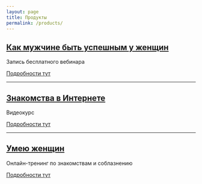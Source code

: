 ```yaml
---
layout: page
title: Продукты
permalink: /products/
---
```


## [Как мужчине быть успешным у женщин](/products/be-successful/)

Запись бесплатного вебинара

[Подробности тут](/products/be-successful/)

---

## [Знакомства в Интернете](http://yaica.prorealnost.com/offer/videokurs-kak-poznakomitsya-s-devushkoi-v-internete-regprise)

Видеокурс

[Подробности тут](http://yaica.prorealnost.com/offer/videokurs-kak-poznakomitsya-s-devushkoi-v-internete-regprise)

----

## [Умею женщин](http://yaica.prorealnost.com/offer/trening-umeiu-zhenschin?src=amorninja-products)

Онлайн-тренинг по знакомствам и соблазнению

[Подробности тут](http://yaica.prorealnost.com/offer/trening-umeiu-zhenschin?src=amorninja-products)
